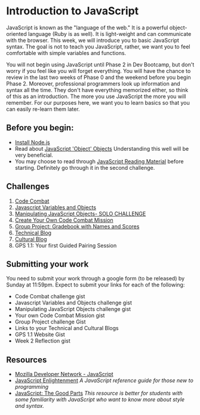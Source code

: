 # Introduction to JavaScript

JavaScript is known as the "language of the web." It is a powerful object-oriented language (Ruby is as well). It is light-weight and can communicate with the browser. This week, we will introduce you to basic JavaScript syntax. The goal is not to teach you JavaScript, rather, we want you to feel comfortable with simple variables and functions. 

You will not begin using JavaScript until Phase 2 in Dev Bootcamp, but don't worry if you feel like you will forget everything. You will have the chance to review in the last two weeks of Phase 0 and the weekend before you begin Phase 2. Moreover, professional programmers look up information and syntax all the time. They don't have everything memorized either, so think of this as an introduction. The more you use JavaScript the more you will remember. For our purposes here, we want you to learn basics so that you can easily re-learn them later. 

## Before you begin:
- [Install Node.js](https://gist.github.com/dbc-challenges/b91d17f4267107bcf523)
- Read about [JavaScript 'Object' Objects](http://www.sitepoint.com/back-to-basics-javascript-object-syntax/) Understanding this well will be very beneficial.
- You may choose to read through [JavaScript Reading Material](reading_material) before starting. Definitely go through it in the second challenge. 

## Challenges
1. [Code Combat](2_code_combat.md)
2. [Javascript Variables and Objects](3_js_variables_objects.md)
3. [Manipulating JavaScript Objects- SOLO CHALLENGE](4_manipulating_js_objects_solo_challenge.md)
4. [Create Your Own Code Combat Mission](5_create_code_combat_mission.md)
5. [Group Project: Gradebook with Names and Scores](6_group_project_gradebook.md)
6. [Technical Blog](7_technical_blog.md)
7. [Cultural Blog](8_cultural_blog.md)
8. GPS 1.1: Your first Guided Pairing Session

## Submitting your work

You need to submit your work through a google form (to be released) by Sunday at 11:59pm. Expect to submit your links for each of the following:

- Code Combat challenge gist
- Javascript Variables and Objects challenge gist
- Manipulating JavaScript Objects challenge gist
- Your own Code Combat Mission gist
- Group Project challenge Gist
- Links to your Technical and Cultural Blogs
- GPS 1.1 Website Gist
- Week 2 Reflection gist 

<!-- [this Google form](https://docs.google.com/forms/d/1tk8OPLHVYm8NLqiw5FSgh6WPM5AUUL20pYVffrcFbr4/viewform) -->

## Resources
- [Mozilla Developer Network - JavaScript](https://developer.mozilla.org/en-US/docs/Web/JavaScript) 
- [JavaScript Enlightenment](http://www.javascriptenlightenment.com/) *A JavaScript reference guide for those new to programming*
- [JavaScript: The Good Parts](http://shop.oreilly.com/product/9780596517748.do) *This resource is better for students with some familiarity with JavaScript who want to know more about style and syntax.*
